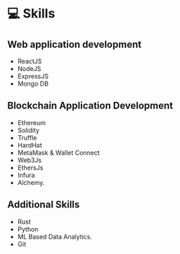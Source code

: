 # 💻 Skills

## Web application development
- ReactJS
- NodeJS
- ExpressJS
- Mongo DB

## Blockchain Application Development
- Ethereum
- Solidity
- Truffle
- HardHat
- MetaMask & Wallet Connect
- Web3Js
- EthersJs
- Infura
- Alchemy.

## Additional Skills
- Rust
- Python
- ML Based Data Analytics.
- Git